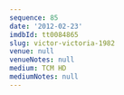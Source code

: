 ```yaml
---
sequence: 85
date: '2012-02-23'
imdbId: tt0084865
slug: victor-victoria-1982
venue: null
venueNotes: null
medium: TCM HD
mediumNotes: null
---
```


